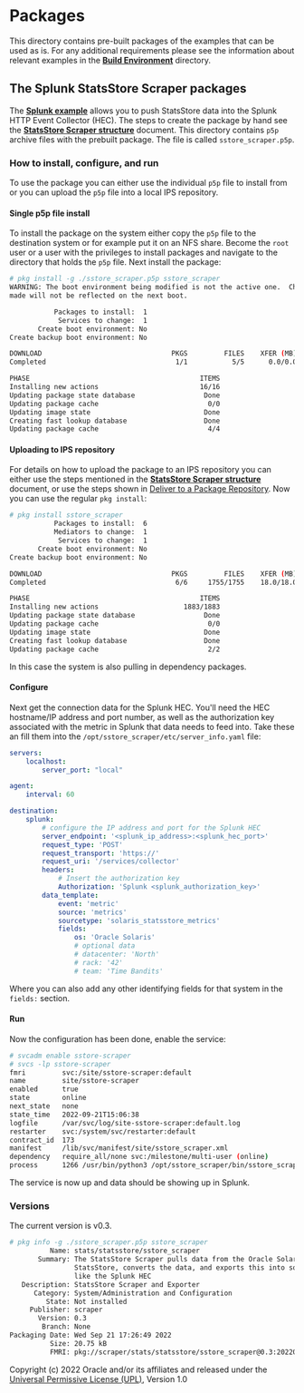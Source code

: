 # Packages

This directory contains pre-built packages of the examples that can be used as is. For any additional requirements please see the information about relevant examples in the **[Build Environment](../Build_Environment)** directory.

## The Splunk StatsStore Scraper packages

The **[Splunk example](../Build_Environment/Splunk_Example.md)** allows you to push StatsStore data into the Splunk HTTP Event Collector (HEC). The steps to create the package by hand see the **[StatsStore Scraper structure](StatsStore_Scraper_Structure.md)** document. This directory contains `p5p` archive files with the prebuilt package. The file is called `sstore_scraper.p5p`.

### How to install, configure, and run

To use the package you can either use the individual `p5p` file to install from or you can upload the `p5p` file into a local IPS repository. 

#### Single p5p file install

To install the package on the system either copy the `p5p` file to the destination system or for example put it on an NFS share. Become the `root` user or a user with the privileges to install packages and navigate to the directory that holds the `p5p` file. Next install the package:

```bash
# pkg install -g ./sstore_scraper.p5p sstore_scraper
WARNING: The boot environment being modified is not the active one.  Changes
made will not be reflected on the next boot.

           Packages to install:  1
            Services to change:  1
       Create boot environment: No
Create backup boot environment: No

DOWNLOAD                                PKGS         FILES    XFER (MB)   SPEED
Completed                                1/1           5/5      0.0/0.0 47.4k/s

PHASE                                          ITEMS
Installing new actions                         16/16
Updating package state database                 Done 
Updating package cache                           0/0 
Updating image state                            Done 
Creating fast lookup database                   Done 
Updating package cache                           4/4 
```

#### Uploading to IPS repository

For details on how to upload the package to an IPS repository you can either use the steps mentioned in the **[StatsStore Scraper structure](StatsStore_Scraper_Structure.md)** document, or use the steps shown in [Deliver to a Package Repository](https://docs.oracle.com/cd/E53394_01/html/E54820/pkgcreate.html#PKDEVpkgdelivery). Now you can use the regular `pkg install`:

```bash
# pkg install sstore_scraper
           Packages to install:  6
           Mediators to change:  1
            Services to change:  1
       Create boot environment: No
Create backup boot environment: No

DOWNLOAD                                PKGS         FILES    XFER (MB)   SPEED
Completed                                6/6     1755/1755    18.0/18.0  8.2M/s

PHASE                                          ITEMS
Installing new actions                     1883/1883
Updating package state database                 Done 
Updating package cache                           0/0 
Updating image state                            Done 
Creating fast lookup database                   Done 
Updating package cache                           2/2 
```

In this case the system is also pulling in dependency packages.

#### Configure

Next get the connection data for the Splunk HEC. You'll need the HEC hostname/IP address and port number, as well as the authorization key associated with the metric in Splunk that data needs to feed into. Take these an fill them into the `/opt/sstore_scraper/etc/server_info.yaml` file:

```yaml
servers:
    localhost:
        server_port: "local"

agent:
    interval: 60

destination:
    splunk:
        # configure the IP address and port for the Splunk HEC
        server_endpoint: '<splunk_ip_address>:<splunk_hec_port>'
        request_type: 'POST'
        request_transport: 'https://'
        request_uri: '/services/collector'
        headers: 
            # Insert the authorization key
            Authorization: 'Splunk <splunk_authorization_key>'
        data_template:
            event: 'metric'
            source: 'metrics'
            sourcetype: 'solaris_statsstore_metrics'
            fields:
                os: 'Oracle Solaris'
                # optional data
                # datacenter: 'North'
                # rack: '42'
                # team: 'Time Bandits'
```

Where you can also add any other identifying fields for that system in the `fields:` section.

#### Run

Now the configuration has been done, enable the service:

```bash
# svcadm enable sstore-scraper
# svcs -lp sstore-scraper
fmri         svc:/site/sstore-scraper:default
name         site/sstore-scraper
enabled      true
state        online
next_state   none
state_time   2022-09-21T15:06:38
logfile      /var/svc/log/site-sstore-scraper:default.log
restarter    svc:/system/svc/restarter:default
contract_id  173 
manifest     /lib/svc/manifest/site/sstore_scraper.xml
dependency   require_all/none svc:/milestone/multi-user (online)
process      1266 /usr/bin/python3 /opt/sstore_scraper/bin/sstore_scraper.py
```

The service is now up and data should be showing up in Splunk.

### Versions

The current version is v0.3.

```bash
# pkg info -g ./sstore_scraper.p5p sstore_scraper
          Name: stats/statsstore/sstore_scraper
       Summary: The StatsStore Scraper pulls data from the Oracle Solaris
                StatsStore, converts the data, and exports this into something
                like the Splunk HEC
   Description: StatsStore Scraper and Exporter
      Category: System/Administration and Configuration
         State: Not installed
     Publisher: scraper
       Version: 0.3
        Branch: None
Packaging Date: Wed Sep 21 17:26:49 2022
          Size: 20.75 kB
          FMRI: pkg://scraper/stats/statsstore/sstore_scraper@0.3:20220921T172649Z
```

Copyright (c) 2022 Oracle and/or its affiliates and released under the [Universal Permissive License (UPL)](https://oss.oracle.com/licenses/upl/), Version 1.0